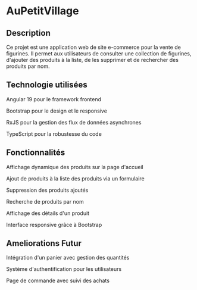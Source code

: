 # AuPetitVillage

## Description 
Ce projet est une application web de site e-commerce pour la vente de figurines. Il permet aux utilisateurs de consulter une collection de figurines, d'ajouter des produits à la liste, de les supprimer et de rechercher des produits par nom.

## Technologie utilisées
Angular 19 pour le framework frontend

Bootstrap pour le design et le responsive

RxJS pour la gestion des flux de données asynchrones

TypeScript pour la robustesse du code

## Fonctionnalités 
Affichage dynamique des produits sur la page d'accueil

Ajout de produits à la liste des produits via un formulaire

Suppression des produits ajoutés

Recherche de produits par nom

Affichage des détails d'un produit

Interface responsive grâce à Bootstrap

## Ameliorations Futur 
Intégration d'un panier avec gestion des quantités

Système d'authentification pour les utilisateurs

Page de commande avec suivi des achats

